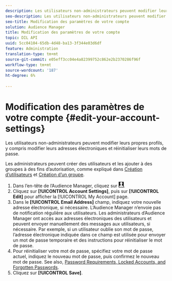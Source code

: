 ```yaml
---
description: Les utilisateurs non-administrateurs peuvent modifier leurs propres profils, y compris modifier leurs adresses électroniques et réinitialiser leurs mots de passe.
seo-description: Les utilisateurs non-administrateurs peuvent modifier leurs propres profils, y compris modifier leurs adresses électroniques et réinitialiser leurs mots de passe.
seo-title: Modification des paramètres de votre compte
solution: Audience Manager
title: Modification des paramètres de votre compte
topic: DIL API
uuid: 5cc04104-65db-4d48-ba13-3f344e03d6df
feature: Administration
translation-type: tm+mt
source-git-commit: e05eff3cc04e4a82399752c862e2b2370286f96f
workflow-type: tm+mt
source-wordcount: '187'
ht-degree: 6%

---
```



# Modification des paramètres de votre compte {#edit-your-account-settings}

Les utilisateurs non-administrateurs peuvent modifier leurs propres profils, y compris modifier leurs adresses électroniques et réinitialiser leurs mots de passe.

<!-- t_edit_account_settings.xml -->

Les administrateurs peuvent créer des utilisateurs et les ajouter à des groupes à des fins d’autorisation, comme expliqué dans [Création d’utilisateurs](../../features/administration/administration-overview.md#create-users) et [Création d’un groupe](../../features/administration/administration-overview.md#create-group).

1. Dans l’en-tête de l’Audience Manager, cliquez sur ![](assets/icon_profile.png).
1. Cliquez sur **[!UICONTROL Account Settings]**, puis sur **[!UICONTROL Edit]** pour afficher la [!UICONTROL My Account] page.
1. Dans le **[!UICONTROL Email Address]** champ, indiquez votre nouvelle adresse électronique, si nécessaire. L’Audience Manager n’envoie pas de notification régulière aux utilisateurs. Les administrateurs d’Audience Manager ont accès aux adresses électroniques des utilisateurs et peuvent envoyer manuellement des messages aux utilisateurs, si nécessaire. Par exemple, si un utilisateur oublie son mot de passe, l’adresse électronique indiquée dans ce champ est utilisée pour envoyer un mot de passe temporaire et des instructions pour réinitialiser le mot de passe.
1. Pour réinitialiser votre mot de passe, spécifiez votre mot de passe actuel, indiquez le nouveau mot de passe, puis confirmez le nouveau mot de passe.
See also, [Password Requirements, Locked Accounts, and Forgotten Passwords](../../reference/password-requirements.md).
1. Cliquez sur **[!UICONTROL Save]**.
